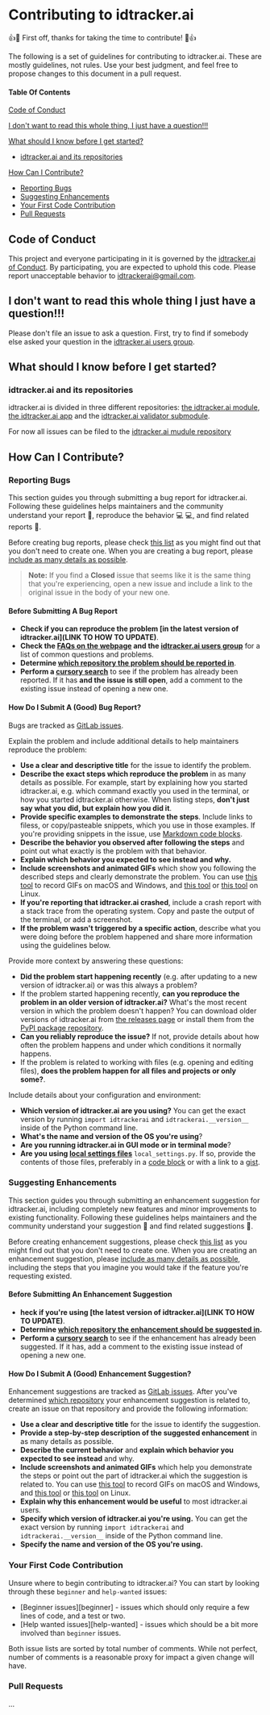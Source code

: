 # Contributing to idtracker.ai

:+1::tada: First off, thanks for taking the time to contribute! :tada::+1:

The following is a set of guidelines for contributing to idtracker.ai. These are mostly guidelines, not rules. Use your best judgment, and feel free to propose changes to this document in a pull request.

#### Table Of Contents

[Code of Conduct](#code-of-conduct)

[I don't want to read this whole thing, I just have a question!!!](#i-dont-want-to-read-this-whole-thing-i-just-have-a-question)

[What should I know before I get started?](#what-should-i-know-before-i-get-started)
  * [idtracker.ai and its repositories](#idtrackerai-and-its-repositories)

[How Can I Contribute?](#how-can-i-contribute)
  * [Reporting Bugs](#reporting-bugs)
  * [Suggesting Enhancements](#suggesting-enhancements)
  * [Your First Code Contribution](#your-first-code-contribution)
  * [Pull Requests](#pull-requests)

## Code of Conduct

This project and everyone participating in it is governed by the [idtracker.ai of Conduct](CODE_OF_CONDUCT.md). By participating, you are expected to uphold this code. Please report unacceptable behavior to [idtrackerai@gmail.com](mailto:idtrackerai@gmail.com).

## I don't want to read this whole thing I just have a question!!!

Please don't file an issue to ask a question. First, try to find if somebody else asked your question in the [idtracker.ai users group](https://groups.google.com/forum/#!forum/idtrackerai_users).

## What should I know before I get started?

### idtracker.ai and its repositories

idtracker.ai is divided in three different repositories: [the idtracker.ai module](https://gitlab.com/polavieja_lab/idtrackerai), [the idtracker.ai app](https://gitlab.com/polavieja_lab/idtrackerai-app) and the [idtracker.ai validator submodule](https://github.com/UmSenhorQualquer/pythonvideoannotator-module-idtrackerai).

For now all issues can be filed to the [idtracker.ai mudule repository](https://gitlab.com/polavieja_lab/idtrackerai)

## How Can I Contribute?

### Reporting Bugs

This section guides you through submitting a bug report for idtracker.ai. Following these guidelines helps maintainers and the community understand your report :pencil:, reproduce the behavior :computer: :computer:, and find related reports :mag_right:.

Before creating bug reports, please check [this list](#before-submitting-a-bug-report) as you might find out that you don't need to create one. When you are creating a bug report, please [include as many details as possible](#how-do-i-submit-a-good-bug-report).

> **Note:** If you find a **Closed** issue that seems like it is the same thing that you're experiencing, open a new issue and include a link to the original issue in the body of your new one.

#### Before Submitting A Bug Report

* **Check if you can reproduce the problem [in the latest version of idtracker.ai](LINK TO HOW TO UPDATE)**.
* **Check the [FAQs on the webpage](https://idtracker.ai/en/latest/FAQs.html) and the [idtracker.ai users group](https://groups.google.com/forum/#!forum/idtrackerai_users)** for a list of common questions and problems.
* **Determine [which repository the problem should be reported in](#idtracker.ai-and-its-repositories)**.
* **Perform a [cursory search](https://gitlab.com/polavieja_lab/idtrackerai/issues)** to see if the problem has already been reported. If it has **and the issue is still open**, add a comment to the existing issue instead of opening a new one.

#### How Do I Submit A (Good) Bug Report?

Bugs are tracked as [GitLab issues](https://docs.gitlab.com/ee/user/project/issues/).

Explain the problem and include additional details to help maintainers reproduce the problem:

* **Use a clear and descriptive title** for the issue to identify the problem.
* **Describe the exact steps which reproduce the problem** in as many details as possible. For example, start by explaining how you started idtracker.ai, e.g. which command exactly you used in the terminal, or how you started idtracker.ai otherwise. When listing steps, **don't just say what you did, but explain how you did it**.
* **Provide specific examples to demonstrate the steps**. Include links to filess, or copy/pasteable snippets, which you use in those examples. If you're providing snippets in the issue, use [Markdown code blocks](https://help.github.com/articles/markdown-basics/#multiple-lines).
* **Describe the behavior you observed after following the steps** and point out what exactly is the problem with that behavior.
* **Explain which behavior you expected to see instead and why.**
* **Include screenshots and animated GIFs** which show you following the described steps and clearly demonstrate the problem. You can use [this tool](https://www.cockos.com/licecap/) to record GIFs on macOS and Windows, and [this tool](https://github.com/colinkeenan/silentcast) or [this tool](https://github.com/GNOME/byzanz) on Linux.
* **If you're reporting that idtracker.ai crashed**, include a crash report with a stack trace from the operating system. Copy and paste the output of the terminal, or add a screenshot.
* **If the problem wasn't triggered by a specific action**, describe what you were doing before the problem happened and share more information using the guidelines below.

Provide more context by answering these questions:

* **Did the problem start happening recently** (e.g. after updating to a new version of idtracker.ai) or was this always a problem?
* If the problem started happening recently, **can you reproduce the problem in an older version of idtracker.ai?** What's the most recent version in which the problem doesn't happen? You can download older versions of idtracker.ai from [the releases page](https://gitlab.com/polavieja_lab/idtrackerai) or install them from the [PyPI package repository](https://pypi.org/project/idtrackerai/3.0.13a0/).
* **Can you reliably reproduce the issue?** If not, provide details about how often the problem happens and under which conditions it normally happens.
* If the problem is related to working with files (e.g. opening and editing files), **does the problem happen for all files and projects or only some?**.

Include details about your configuration and environment:

* **Which version of idtracker.ai are you using?** You can get the exact version by running `import idtrackerai` and `idtrackerai.__version__` inside of the Python command line.
* **What's the name and version of the OS you're using**?
* **Are you running idtracker.ai in GUI mode or in terminal mode**?
* **Are you using [local settings files](https://idtracker.ai/en/latest/advanced_parameters.html)** `local_settings.py`. If so, provide the contents of those files, preferably in a [code block](https://help.github.com/articles/markdown-basics/#multiple-lines) or with a link to a [gist](https://gist.github.com/).

### Suggesting Enhancements

This section guides you through submitting an enhancement suggestion for idtracker.ai, including completely new features and minor improvements to existing functionality. Following these guidelines helps maintainers and the community understand your suggestion :pencil: and find related suggestions :mag_right:.

Before creating enhancement suggestions, please check [this list](#before-submitting-an-enhancement-suggestion) as you might find out that you don't need to create one. When you are creating an enhancement suggestion, please [include as many details as possible](#how-do-i-submit-a-good-enhancement-suggestion), including the steps that you imagine you would take if the feature you're requesting existed.

#### Before Submitting An Enhancement Suggestion

* **heck if you're using [the latest version of idtracker.ai](LINK TO HOW TO UPDATE)**.
* **Determine [which repository the enhancement should be suggested in](#idtrackerai-and-its-repositories).**
* **Perform a [cursory search](https://gitlab.com/polavieja_lab/idtrackerai/issues)** to see if the enhancement has already been suggested. If it has, add a comment to the existing issue instead of opening a new one.

#### How Do I Submit A (Good) Enhancement Suggestion?

Enhancement suggestions are tracked as [GitLab issues](https://docs.gitlab.com/ee/user/project/issues/). After you've determined [which repository](#idtrackerai-and-its-repositories) your enhancement suggestion is related to, create an issue on that repository and provide the following information:

* **Use a clear and descriptive title** for the issue to identify the suggestion.
* **Provide a step-by-step description of the suggested enhancement** in as many details as possible.
* **Describe the current behavior** and **explain which behavior you expected to see instead** and why.
* **Include screenshots and animated GIFs** which help you demonstrate the steps or point out the part of idtracker.ai which the suggestion is related to. You can use [this tool](https://www.cockos.com/licecap/) to record GIFs on macOS and Windows, and [this tool](https://github.com/colinkeenan/silentcast) or [this tool](https://github.com/GNOME/byzanz) on Linux.
* **Explain why this enhancement would be useful** to most idtracker.ai users.
* **Specify which version of idtracker.ai you're using.** You can get the exact version by running `import idtrackerai` and `idtrackerai.__version__` inside of the Python command line.
* **Specify the name and version of the OS you're using.**

### Your First Code Contribution

Unsure where to begin contributing to idtracker.ai? You can start by looking through these `beginner` and `help-wanted` issues:

* [Beginner issues][beginner] - issues which should only require a few lines of code, and a test or two.
* [Help wanted issues][help-wanted] - issues which should be a bit more involved than `beginner` issues.

Both issue lists are sorted by total number of comments. While not perfect, number of comments is a reasonable proxy for impact a given change will have.

### Pull Requests

...
